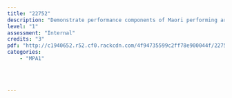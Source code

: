 ```yaml
---
title: "22752"
description: "Demonstrate performance components of Maori performing arts"
level: "1"
assessment: "Internal"
credits: "3"
pdf: "http://c1940652.r52.cf0.rackcdn.com/4f94735599c2ff78e900044f/22752.pdf"
categories:
    - "MPA1"
    
    
    
    
---
```

